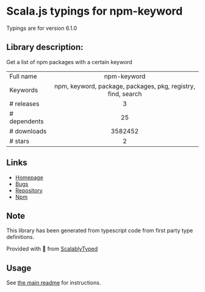 
# Scala.js typings for npm-keyword

Typings are for version 6.1.0

## Library description:
Get a list of npm packages with a certain keyword

|                    |                 |
| ------------------ | :-------------: |
| Full name          | npm-keyword |
| Keywords           | npm, keyword, package, packages, pkg, registry, find, search |
| # releases         | 3 |
| # dependents       | 25 |
| # downloads        | 3582452 |
| # stars            | 2 |

## Links
- [Homepage](https://github.com/sindresorhus/npm-keyword#readme)
- [Bugs](https://github.com/sindresorhus/npm-keyword/issues)
- [Repository](https://github.com/sindresorhus/npm-keyword)
- [Npm](https://www.npmjs.com/package/npm-keyword)
    


## Note
This library has been generated from typescript code from first party type definitions.

Provided with :purple_heart: from [ScalablyTyped](https://github.com/oyvindberg/ScalablyTyped)

## Usage
See [the main readme](../../readme.md) for instructions.


